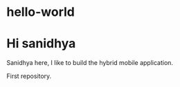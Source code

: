 # hello-world

# Hi sanidhya 

Sanidhya here, I like to build the hybrid mobile application.


First repository.
